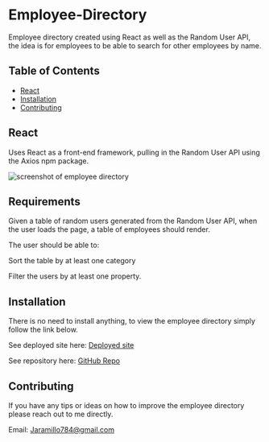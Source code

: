# Employee-Directory
Employee directory created using React as well as the Random User API, the idea is for employees to be able to search for other employees by name. 

## Table of Contents

* [React](#React)
* [Installation](#Installation)
* [Contributing](#Contributing)

## React
Uses React as a front-end framework, pulling in the Random User API using the Axios npm package. 

![screenshot of employee directory](./)


## Requirements

Given a table of random users generated from the Random User API, when the user loads the page, a table of employees should render.

The user should be able to:

Sort the table by at least one category

Filter the users by at least one property.

## Installation

There is no need to install anything, to view the employee directory simply follow the link below. 

See deployed site here: [Deployed site]() 

See repository here: [GitHub Repo](https://github.com/JD-Jaramillo/Employee-Directory)

## Contributing

If you have any tips or ideas on how to improve the employee directory please reach out to me directly. 

Email: Jaramillo784@gmail.com